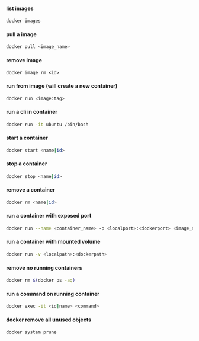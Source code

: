 #### list images
```bash
docker images
```

#### pull a image
```bash
docker pull <image_name>
```

#### remove image
```
docker image rm <id>
```

#### run from image (will create a new container)
```bash
docker run <image:tag>
```

#### run a cli in container
```bash
docker run -it ubuntu /bin/bash
```

#### start a container
```bash
docker start <name|id>
```

#### stop a container
```bash
docker stop <name|id>
```

#### remove a container
```bash
docker rm <name|id>
```

#### run a container with exposed port
```bash
docker run --name <container_name> -p <localport>:<dockerport> <image_name>
```

#### run a container with mounted volume
```bash
docker run -v <localpath>:<dockerpath>
```

#### remove no running containers
```bash
docker rm $(docker ps -aq)
```

#### run a command on running container
```bash
docker exec -it <id|name> <command>
```

#### docker remove all unused objects
```bash
docker system prune
```